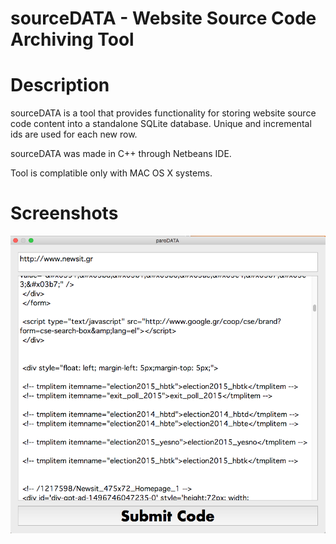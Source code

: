 # sourceDATA - Website Source Code Archiving Tool<br>

# Description

sourceDATA is a tool that provides functionality for storing website source code content into a standalone SQLite database.
Unique and incremental ids are used for each new row.

sourceDATA was made in C++ through Netbeans IDE.

Tool is complatible only with MAC OS X systems.

# Screenshots

![alt tag](https://raw.githubusercontent.com/tsiampos/sourcedata/master/submit.png)

